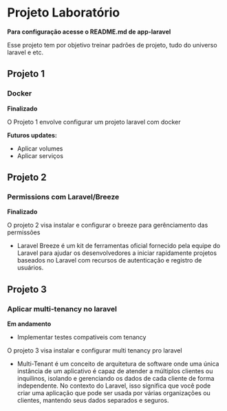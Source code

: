 
# Projeto Laboratório

**Para configuração acesse o README.md de app-laravel**

Esse projeto tem por objetivo treinar padrões de projeto, tudo do universo laravel e etc.


## Projeto 1

### Docker

**Finalizado**

O Projeto 1 envolve configurar um projeto laravel com docker 

**Futuros updates:**
 - Aplicar volumes
 - Aplicar serviços

## Projeto 2

### Permissions com Laravel/Breeze

**Finalizado**

O projeto 2 visa instalar e configurar o breeze para gerênciamento das permissões

- Laravel Breeze é um kit de ferramentas oficial fornecido pela equipe do Laravel para ajudar os desenvolvedores a iniciar rapidamente projetos baseados no Laravel com recursos de autenticação e registro de usuários. 

## Projeto 3

### Aplicar multi-tenancy no laravel

**Em andamento**

- Implementar testes compativeis com tenancy

O projeto 3 visa instalar e configurar multi tenancy pro laravel

- Multi-Tenant é um conceito de arquitetura de software onde uma única instância de um aplicativo é capaz de atender a múltiplos clientes ou inquilinos, isolando e gerenciando os dados de cada cliente de forma independente. No contexto do Laravel, isso significa que você pode criar uma aplicação que pode ser usada por várias organizações ou clientes, mantendo seus dados separados e seguros.
